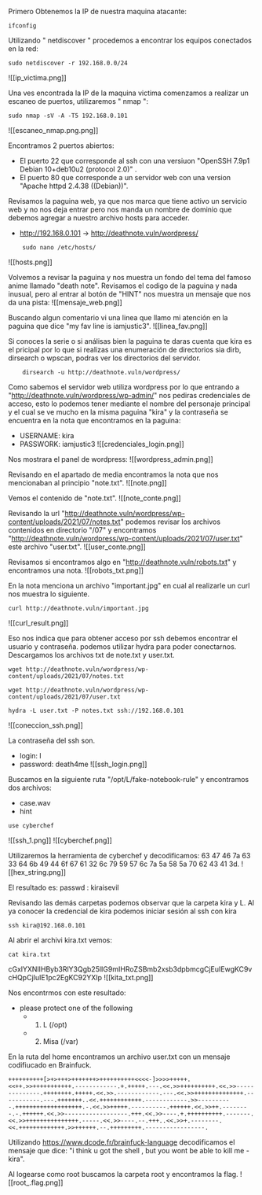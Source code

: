 Primero Obtenemos la IP de nuestra maquina atacante:
```
ifconfig
```

Utilizando " netdiscover " procedemos a encontrar los equipos conectados en la red:
```
sudo netdiscover -r 192.168.0.0/24
```
![[ip_victima.png]]

Una ves encontrada la IP de la maquina victima comenzamos a realizar un escaneo de puertos, utilizaremos " nmap ":
```
sudo nmap -sV -A -T5 192.168.0.101
```
![[escaneo_nmap.png.png]]

Encontramos 2 puertos abiertos:
- El puerto 22 que corresponde al ssh con una versiuon "OpenSSH 7.9p1 Debian 10+deb10u2 (protocol 2.0)" .
- El puerto 80 que corresponde a un servidor web con una version "Apache httpd 2.4.38 ((Debian))".

Revisamos la paguina web, ya que nos marca que tiene activo un servicio web y no nos deja entrar pero nos manda un nombre de dominio que debemos agregar a nuestro archivo hosts para acceder.
- http://192.168.0.101 -> http://deathnote.vuln/wordpress/
```
	sudo nano /etc/hosts/
```
![[hosts.png]]

Volvemos a revisar la paguina y nos muestra un fondo del tema del famoso anime llamado "death note".
Revisamos el codigo de la paguina y nada inusual, pero al entrar al botón de "HINT" nos muestra un mensaje que nos da una pista:
![[mensaje_web.png]]

Buscando algun comentario vi una linea que llamo mi atención en la paguina que dice "my fav line is iamjustic3". 
![[linea_fav.png]]

Si conoces la serie o si análisas bien la paguina te daras cuenta que kira es el pricipal por lo que si realizas una enumeración de directorios sia dirb, dirsearch o wpscan, podras ver los directorios del servidor.
```
	dirsearch -u http://deathnote.vuln/wordpress/
```

Como sabemos el servidor web utiliza wordpress por lo que entrando a "http://deathnote.vuln/wordpress/wp-admin/" nos pediras credenciales de acceso, esto lo podemos tener mediante el nombre del personaje principal y el cual se ve mucho en la misma paguina "kira"
y la contraseña se encuentra en la nota que encontramos en la paguina:
- USERNAME: kira
- PASSWORK: iamjustic3
![[credenciales_login.png]]

Nos mostrara el panel de wordpress:
![[wordpress_admin.png]]

Revisando en el apartado de media encontramos la nota que nos mencionaban al principio "note.txt".
![[note.png]]

Vemos el contenido de "note.txt".
![[note_conte.png]]

Revisando la url "http://deathnote.vuln/wordpress/wp-content/uploads/2021/07/notes.txt"
podemos revisar los archivos contenidos en directorio "/07" y encontramos "http://deathnote.vuln/wordpress/wp-content/uploads/2021/07/user.txt" este archivo "user.txt".
![[user_conte.png]]

Revisamos si encontramos algo en "http://deathnote.vuln/robots.txt" y encontramos una nota.
![[robots_txt.png]]

En la nota menciona un archivo "important.jpg" en cual al realizarle un curl nos muestra lo siguiente.
```
curl http://deathnote.vuln/important.jpg
```
![[curl_result.png]]

Eso nos indica que para obtener acceso por ssh debemos encontrar el usuario y contraseña.
podemos utilizar hydra para poder conectarnos. 
Descargamos los archivos txt de note.txt y user.txt.
```
wget http://deathnote.vuln/wordpress/wp-content/uploads/2021/07/notes.txt
```

```
wget http://deathnote.vuln/wordpress/wp-content/uploads/2021/07/user.txt 
```

```
hydra -L user.txt -P notes.txt ssh://192.168.0.101
```
![[coneccion_ssh.png]]

La contraseña del ssh son.
- login: l   
- password: death4me
![[ssh_login.png]]

Buscamos en la siguiente ruta "/opt/L/fake-notebook-rule" y encontramos dos archivos:
- case.wav
- hint
```
use cyberchef
```
![[ssh_1.png]]
![[cyberchef.png]]

Utilizaremos la herramienta de cyberchef y decodificamos: 63 47 46 7a 63 33 64 6b 49 44 6f 67 61 32 6c 79 59 57 6c 7a 5a 58 5a 70 62 43 41 3d.
![[hex_string.png]]

El resultado es: passwd : kiraisevil 

Revisando las demás carpetas podemos observar que la carpeta kira y L.
Al ya conocer la credencial de kira podemos iniciar sesión al ssh con kira
```
ssh kira@192.168.0.101
```

Al abrir el archivi kira.txt vemos:
```
cat kira.txt
```
cGxlYXNlIHByb3RlY3Qgb25lIG9mIHRoZSBmb2xsb3dpbmcgCjEuIEwgKC9vcHQpCjIuIE1pc2EgKC92YXIp
![[kita_txt.png]]

Nos encontrmos con este resultado:
- please protect one of the following 
	- 1. L (/opt)
	- 2. Misa (/var)

En la ruta del home encontramos un archivo user.txt con un mensaje codifiucado en Brainfuck.
```
++++++++++[>+>+++>+++++++>++++++++++<<<<-]>>>>+++++.<<++.>>+++++++++++.------------.+.+++++.---.<<.>>++++++++++.<<.>>--------------.++++++++.+++++.<<.>>.------------.---.<<.>>++++++++++++++.-----------.---.+++++++..<<.++++++++++++.------------.>>----------.+++++++++++++++++++.-.<<.>>+++++.----------.++++++.<<.>>++.--------.-.++++++.<<.>>------------------.+++.<<.>>----.+.++++++++++.-------.<<.>>+++++++++++++++.-----.<<.>>----.--.+++..<<.>>+.--------.<<.+++++++++++++.>>++++++.--.+++++++++.-----------------.
```

Utilizando https://www.dcode.fr/brainfuck-language decodificamos el mensaje que dice:
"i think u got the shell , but you wont be able to kill me -kira".

Al logearse como root buscamos la carpeta root y encontramos la flag.
![[root_.flag.png]]
